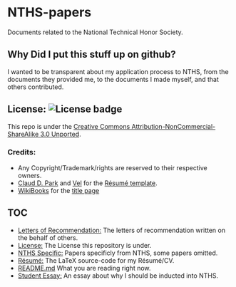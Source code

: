 # NTHS-papers

Documents related to the National Technical Honor Society.

## Why Did I put this stuff up on github?

I wanted to be transparent about my application process to NTHS, from
the documents they provided me, to the documents I made myself, and that others
contributed. 

## License: ![License badge](https://img.shields.io/badge/License-CC%20BY--NC--SA%203.0-blue.svg)

This repo is under the [Creative Commons Attribution-NonCommercial-ShareAlike 3.0 Unported](https://creativecommons.org/licenses/by-nc-sa/3.0/).

### Credits:

- Any Copyright/Trademark/rights are reserved to their respective owners.
- [Claud D. Park](mailto://posquit0.bj@gmail.com) and [Vel](mailto://vel@latextemplates.com) for the [Résumé template](http://www.latextemplates.com/template/awesome-resume-cv).
- [WikiBooks](http://en.wikibooks.org/wiki/LaTeX/Title_Creation) for the [title page](http://www.latextemplates.com/template/university-assignment-title-page)

## TOC

- [Letters of Recommendation:](letters-of-recommendation) The letters of recommendation written on the behalf of others.
- [License:](LICENSE) The License this repository is under.
- [NTHS Specific:](nths-specific) Papers specificly from NTHS, some papers omitted.
- [Résumé:](resume) The LaTeX source-code for my Résumé/CV.
- [README.md](README.md) What you are reading right now.
- [Student Essay:](student-essay) An essay about why I should be inducted into NTHS.

